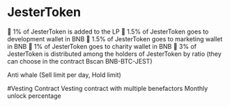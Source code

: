 # JesterToken

	1% of JesterToken is added to the LP 
	1.5% of JesterToken goes to development wallet in BNB
	1.5% of JesterToken goes to marketing wallet in BNB
	1% of JesterToken goes to charity wallet in BNB
	3% of JesterToken is distributed among the holders of JesterToken by ratio (they can choose in the contract Bscan BNB-BTC-JEST)


Anti whale (Sell limit per day, Hold limit)

#Vesting Contract
Vesting contract with multiple benefactors
Monthly unlock percentage
